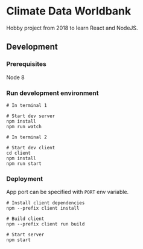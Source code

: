 # Climate Data Worldbank

Hobby project from 2018 to learn React and NodeJS.

## Development

### Prerequisites

Node 8

### Run development environment

```
# In terminal 1

# Start dev server
npm install
npm run watch

# In terminal 2

# Start dev client
cd client
npm install
npm run start
```

### Deployment

App port can be specified with `PORT` env variable.

```
# Install client dependencies
npm --prefix client install

# Build client
npm --prefix client run build

# Start server
npm start
```